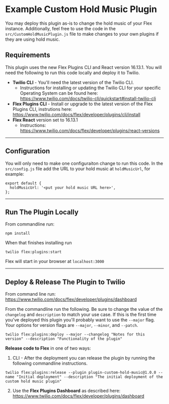 # Example Custom Hold Music Plugin

You may deploy this plugin as-is to change the hold music of your Flex instance. Additionally, feel free to use the code in the `src/CustomHoldMusicPlugin.js` file to make changes to your own plugins if they are using hold music.

## Requirements

This plugin uses the new Flex Plugins CLI and React version 16.13.1. You will need the following to run this code locally and deploy it to Twilio.

- **Twilio CLI** - You'll need the latest version of the Twilio CLI.
  - Instructions for installing or updating the Twilio CLI for your specific Operating System can be found here: https://www.twilio.com/docs/twilio-cli/quickstart#install-twilio-cli
- **Flex Plugins CLI** - Install or upgrade to the latest version of the Flex Plugins CLI, instrutions here: https://www.twilio.com/docs/flex/developer/plugins/cli/install
- **Flex React** version set to 16.13.1
  - Instructions: https://www.twilio.com/docs/flex/developer/plugins/react-versions

---

## Configuration

You will only need to make one configuraiton change to run this code. In the `src/config.js` file add the URL to your hold music at `holdMusicUrl`, for example:

```
export default {
  holdMusicUrl: '<put your hold music URL here>',
};
```

---

## Run The Plugin Locally

From commandline run:
```
npm install
```

When that finishes installing run

```
twilio flex:plugins:start
```

Flex will start in your browser at `localhost:3000`

---

## Deploy & Release The Plugin to Twilio

From command line run:
https://www.twilio.com/docs/flex/developer/plugins/dashboard

From the commandline run the following. Be sure to change the value of the `changelog` and `description` to match your use case. If this is the first time you've deployed this plugin you'll probably want to use the `--major` flag. Your options for version flags are `--major`, `--minor`, and `--patch`.

```
twilio flex:plugins:deploy --major --changelog "Notes for this version" --description "Functionality of the plugin"
```

**Release code to Flex** in one of two ways:

1. CLI - After the deployment you can release the plugin by running the following commandline instructions.

```
twilio flex:plugins:release --plugin plugin-custom-hold-music@1.0.0 --name "Initial deployment" --description "The initial deployment of the custom hold music plugin"
```

2. Use the **Flex Plugins Dashboard** as described here: https://www.twilio.com/docs/flex/developer/plugins/dashboard
